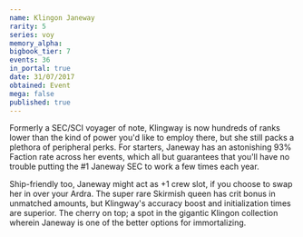 ```yaml
---
name: Klingon Janeway
rarity: 5
series: voy
memory_alpha:
bigbook_tier: 7
events: 36
in_portal: true
date: 31/07/2017
obtained: Event
mega: false
published: true
---
```


Formerly a SEC/SCI voyager of note, Klingway is now hundreds of ranks lower than the kind of power you'd like to employ there, but she still packs a plethora of peripheral perks. For starters, Janeway has an astonishing 93% Faction rate across her events, which all but guarantees that you'll have no trouble putting the #1 Janeway SEC to work a few times each year.

Ship-friendly too, Janeway might act as +1 crew slot, if you choose to swap her in over your Ardra. The super rare Skirmish queen has crit bonus in unmatched amounts, but Klingway's accuracy boost and initialization times are superior. The cherry on top; a spot in the gigantic Klingon collection wherein Janeway is one of the better options for immortalizing.
